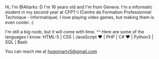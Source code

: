 Hi, I'm @Altarks :D
I'm 16 years old and I'm from Geneva.
I'm a informatic student in my second year at CFPT-I (Centre de Formation Professionnel Technique - Informatique).
I love playing video games, but making them is even cooler. :)

I'm still a big noob, but it will come with time. ^^
Here are some of the languages I know:
HTML-5 | CSS | JavaScript ♥ | PHP | C# ♥ | Python3 | SQL | Bash
<!--- JavaScript and C# are still the best :) ---> 

You can reach me at hugomarty5@gmail.com
